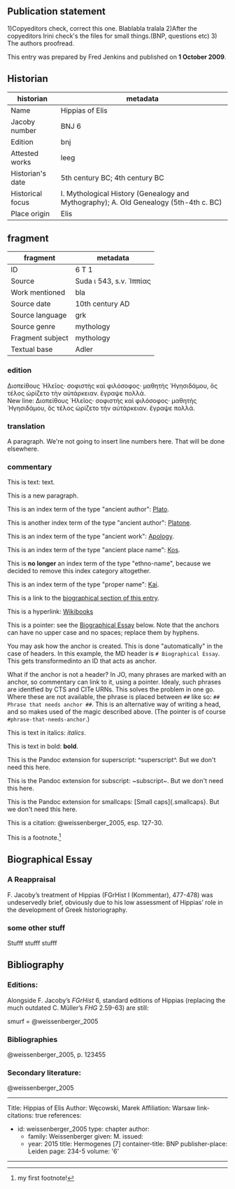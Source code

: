 ## Publication statement

1)Copyeditors check, correct this one. Blablabla tralala
2)After the copyeditors Irini check's the files for small things.(BNP, questions etc)
3) The authors proofread.

This entry was prepared by Fred Jenkins and published on **1 October 2009**.

## Historian
historian | metadata
----- | -----
Name | Hippias of Elis
Jacoby number | BNJ 6
Edition | bnj
Attested works | leeg
Historian's date | 5th century BC; 4th century BC
Historical focus | I. Mythological History (Genealogy and Mythography); A. Old Genealogy (5th-4th c. BC)
Place origin | Elis

## fragment
fragment | metadata
----- | -----
ID | 6 T 1
Source | Suda ι 543, s.v. ῾Ιππίας
Work mentioned | bla
Source date | 10th century AD
Source language | grk
Source genre | mythology
Fragment subject | mythology
Textual base | Adler

### edition
Διοπείθους ᾽Ηλεῖος· σοφιστὴς καὶ φιλόσοφος· μαθητὴς ῾Ηγησιδάμου, ὃς
τέλος ὡρίζετο τὴν αὐτάρκειαν. ἔγραψε πολλά.\
New line: Διοπείθους ᾽Ηλεῖος· σοφιστὴς καὶ φιλόσοφος· μαθητὴς
῾Ηγησιδάμου, ὃς τέλος ὡρίζετο τὴν αὐτάρκειαν. ἔγραψε πολλά.

### translation
A paragraph. We're not going to insert line numbers here. That will be
done elsewhere.

### commentary
This is text: text.

This is a new paragraph.

This is an index term of the type "ancient author":
[Plato](/brill/indexterm/author/urn:cite:perseus:author.1137).

This is another index term of the type "ancient author":
[Platone](/brill/indexterm/author/urn:cite:perseus:author.1137).

This is an index term of the type "ancient work":
[Apology](/brill/indexterm/work/urn:cts:greekLit:tlg0059.tlg002).

This is an index term of the type "ancient place name":
[Kos](/brill/indexterm/place/https://pleiades.stoa.org/places/599581).

This is **no longer** an index term of the type "ethno-name", because we
decided to remove this index category altogether.

This is an index term of the type "proper name":
[Kai](/brill/indexterm/person/Kai%20Eigner).

This is a link to the [biographical section of this
entry](@#%20Biographical%20Essay).

This is a hyperlink: [Wikibooks](http://en.wikibooks.org/)

This is a pointer: see the [Biographical Essay](#Biographical-Essay) below. Note that the anchors can have no upper case and no spaces; replace them by hyphens. 

You may ask how the anchor is created. This is done "automatically" in the case of headers. In this example, the MD header is `# Biographical Essay`. This gets transformedinto an ID that acts as anchor. 

What if the anchor is not a header? In JO, many phrases are marked with an anchor, so commentary can link to it, using a pointer. Idealy, such phrases are identfied by CTS and CITe URNs. This solves the problem in one go. Where these are not available, the phrase is placed between `##` like so: `## Phrase that needs anchor ##`. This is an alternative way of writing a head, and so makes used of the magic described above. (The pointer is of course `#phrase-that-needs-anchor`.)

This is text in italics: *italics*.

This is text in bold: **bold**.

This is the Pandoc extension for superscript: ^superscript^. But we
don't need this here.

This is the Pandoc extension for subscript: ~subscript~. But we don't
need this here.

This is the Pandoc extension for smallcaps: [Small caps]{.smallcaps}. But we don't need this here.

This is a citation: @weissenberger_2005, esp. 127-30.

This is a footnote.[^1]

## Biographical Essay

### A Reappraisal
F. Jacoby’s treatment of Hippias (FGrHist I (Kommentar), 477-478) was
undeservedly brief, obviously due to his low assessment of Hippias’ role
in the development of Greek historiography.

### some other stuff
Stufff stufff stufff

## Bibliography

### Editions:
Alongside F. Jacoby’s *FGrHist* 6, standard editions of Hippias
(replacing the much outdated C. Müller’s *FHG* 2.59-63) are still:

smurf = @weissenberger_2005

### Bibliographies
@weissenberger_2005, p. 123455

### Secondary literature:
@weissenberger_2005


[^1]: my first footnote!



---
Title: Hippias of Elis
Author: Węcowski, Marek
Affiliation: Warsaw
link-citations: true
references:
- id: weissenberger_2005
  type: chapter
  author:
  - family: Weissenberger
    given: M.
  issued:
  - year: 2015
  title: Hermogenes \[7\]
  container-title: BNP
  publisher-place: Leiden
  page: 234-5
  volume: '6'
---

